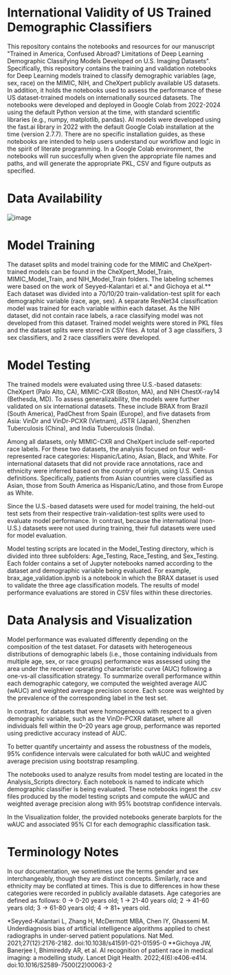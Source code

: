 # International Validity of US Trained Demographic Classifiers

This repository contains the notebooks and resources for our manuscript "Trained in America, Confused Abroad? Limitations of Deep Learning Demographic Classifying Models Developed on U.S. Imaging Datasets". Specifically, this repository contains the training and validation notebooks for Deep Learning models trained to classify demographic variables (age, sex, race) on the MIMIC, NIH, and CheXpert publicly available US datasets. In addition, it holds the notebooks used to assess the performance of these US dataset-trrained models on internationally sourced datasets. The notebooks were developed and deployed in Google Colab from 2022-2024 using the default Python version at the time, with standard scientific libraries (e.g., numpy, matplotlib, pandas). AI models were developed using the fast.ai library in 2022 with the default Google Colab installation at the time (version 2.7.7). There are no specific installation guides, as these notebooks are intended to help users understand our workflow and logic in the spirit of literate programming. In a Google Colab environment, the notebooks will run succesfully when given the appropriate file names and paths, and will generate the appropriate PKL, CSV and figure outputs as specified.

# Data Availability

![image](https://github.com/user-attachments/assets/655467fb-dde6-41ae-aff7-ed10fe137f9d)
# Model Training
The dataset splits and model training code for the MIMIC and CheXpert-trained models can be found in the CheXpert_Model_Train, MIMIC_Model_Train, and NIH_Model_Train  folders. The labeling schemes were based on the work of Seyyed-Kalantari et al.* and Gichoya et al.** Each dataset was divided into a 70/10/20 train-validation-test split for each demographic variable (race, age, sex). A separate ResNet34 classification model was trained for each variable within each dataset. As the NIH dataset, did not contain race labels, a race classifying model was not developed from this dataset. Trained model weights were stored in PKL files and the dataset splits were stored in CSV files. A total of 3 age classifiers, 3 sex classifiers, and 2 race classifiers were developed. 

# Model Testing
The trained models were evaluated using three U.S.-based datasets: CheXpert (Palo Alto, CA), MIMIC-CXR (Boston, MA), and NIH ChestX-ray14 (Bethesda, MD). To assess generalizability, the models were further validated on six international datasets. These include BRAX from Brazil (South America), PadChest from Spain (Europe), and five datasets from Asia: VinDr and VinDr-PCXR (Vietnam), JSTR (Japan), Shenzhen Tuberculosis (China), and India Tuberculosis (India).

Among all datasets, only MIMIC-CXR and CheXpert include self-reported race labels. For these two datasets, the analysis focused on four well-represented race categories: Hispanic/Latino, Asian, Black, and White. For international datasets that did not provide race annotations, race and ethnicity were inferred based on the country of origin, using U.S. Census definitions. Specifically, patients from Asian countries were classified as Asian, those from South America as Hispanic/Latino, and those from Europe as White.

Since the U.S.-based datasets were used for model training, the held-out test sets from their respective train-validation-test splits were used to evaluate model performance. In contrast, because the international (non-U.S.) datasets were not used during training, their full datasets were used for model evaluation.

Model testing scripts are located in the Model_Testing directory, which is divided into three subfolders: Age_Testing, Race_Testing, and Sex_Testing. Each folder contains a set of Jupyter notebooks named according to the dataset and demographic variable being evaluated. For example, brax_age_validation.ipynb is a notebook in which the BRAX dataset is used to validate the three age classification models. The results of model performance evaluations are stored in CSV files within these directories.

# Data Analysis and Visualization
Model performance was evaluated differently depending on the composition of the test dataset. For datasets with heterogeneous distributions of demographic labels (i.e., those containing individuals from multiple age, sex, or race groups) performance was assessed using the area under the receiver operating characteristic curve (AUC) following a one-vs-all classification strategy. To summarize overall performance within each demographic category, we computed the weighted average AUC (wAUC) and weighted average precision score. Each score was weighted by the prevalence of the corresponding label in the test set.

In contrast, for datasets that were homogeneous with respect to a given demographic variable, such as the VinDr-PCXR dataset, where all individuals fell within the 0–20 years age group, performance was reported using predictive accuracy instead of AUC.

To better quantify uncertainty and assess the robustness of the models, 95% confidence intervals were calculated for both wAUC and weighted average precision using bootstrap resampling.

The notebooks used to analyze results from model testing are located in the Analysis_Scripts directory. Each notebook is named to indicate which demographic classifier is being evaluated. These notebooks ingest the .csv files produced by the model testing scripts and compute the wAUC and weighted average precision along with 95% bootstrap confidence intervals.

In the Visualization folder, the provided notebooks generate barplots for the wAUC and associated 95% CI for each demographic classification task.

# Terminology Notes
In our documentation, we sometimes use the terms gender and sex interchangeably, though they are distinct concepts. Similarly, race and ethnicity may be conflated at times. This is due to differences in how these categories were recorded in publicly available datasets. Age categories are defined as follows: 0 → 0-20 years old; 1 → 21-40 years old; 2 → 41-60 years old; 3 → 61-80 years old; 4 → 81+ years old.


*Seyyed-Kalantari L, Zhang H, McDermott MBA, Chen IY, Ghassemi M. Underdiagnosis bias of artificial intelligence algorithms applied to chest radiographs in under-served patient populations. Nat Med. 2021;27(12):2176-2182. doi:10.1038/s41591-021-01595-0 
**Gichoya JW, Banerjee I, Bhimireddy AR, et al. AI recognition of patient race in medical imaging: a modelling study. Lancet Digit Health. 2022;4(6):e406-e414. doi:10.1016/S2589-7500(22)00063-2
